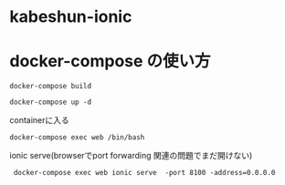 # kabeshun-ionic

# docker-compose の使い方
```
docker-compose build
```
```
docker-compose up -d
```
containerに入る
```
docker-compose exec web /bin/bash
```
ionic serve(browserでport forwarding 関連の問題でまだ開けない)
```
 docker-compose exec web ionic serve  -port 8100 -address=0.0.0.0
```
